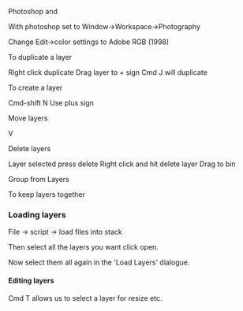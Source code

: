 Photoshop and 

With photoshop set to Window->Workspace->Photography

Change Edit->color settings to Adobe RGB (1998)

To duplicate a layer

Right click duplicate
Drag layer to + sign
Cmd J will duplicate

To create a layer

Cmd-shift N
Use plus sign

Move layers

V

Delete layers

Layer selected press delete
Right click and hit delete layer
Drag to bin

Group from Layers

To keep layers together


### Loading layers

File -> script -> load files into stack

Then select all the layers you want click open.

Now select them all again in the 'Load Layers' dialogue.

#### Editing layers

Cmd T allows us to select a layer for resize etc.